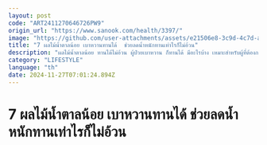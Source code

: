 ```yaml
---
layout: post
code: "ART2411270646726PW9"
origin_url: "https://www.sanook.com/health/3397/"
image: "https://github.com/user-attachments/assets/e21506e8-3c9d-4c7d-aef5-5a0e1522d9e1"
title: "7 ผลไม้น้ำตาลน้อย เบาหวานทานได้  ช่วยลดน้ำหนักทานเท่าไรก็ไม่อ้วน"
description: "ผลไม้น้ำตาลน้อย ทานได้ไม่อ้วน ผู้ป่วยเบาหวาน ก็ทานได้ มีอะไรบ้าง เหมาะสำหรับผู้ที่ต้องการควบคุมน้ำหนัก"
category: "LIFESTYLE"
language: "th"
date: 2024-11-27T07:01:24.894Z
---
```


# 7 ผลไม้น้ำตาลน้อย เบาหวานทานได้  ช่วยลดน้ำหนักทานเท่าไรก็ไม่อ้วน